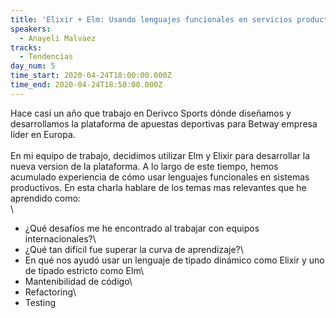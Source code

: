 ```yaml
---
title: 'Elixir + Elm: Usando lenguajes funcionales en servicios productivos'
speakers:
  - Anayeli Malvaez
tracks:
  - Tendencias
day_num: 5
time_start: 2020-04-24T18:00:00.000Z
time_end: 2020-04-24T18:50:00.000Z
---
```

<!--StartFragment-->

Hace casí un año que trabajo en Derivco Sports dónde diseñamos y desarrollamos la plataforma de apuestas deportivas para Betway empresa líder en Europa.\
\
En mi equipo de trabajo, decidimos utilizar Elm y Elixir para desarrollar la nueva version de la plataforma. A lo largo de este tiempo, hemos acumulado experiencia de cómo usar lenguajes funcionales en sistemas productivos. En esta charla hablare de los temas mas relevantes que he aprendido como:\
\
* ¿Qué desafíos me he encontrado al trabajar con equipos internacionales?\
* ¿Qué tan difícil fue superar la curva de aprendizaje?\
* En qué nos ayudó usar un lenguaje de tipado dinámico como Elixir y uno de tipado estricto como Elm\
* Mantenibilidad de código\
* Refactoring\
* Testing

<!--EndFragment-->